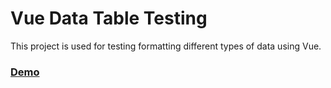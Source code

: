 # Vue Data Table Testing
This project is used for testing formatting different types of data using Vue.
### [Demo](https://akgd.gitlab.io/vue-data-table/) 